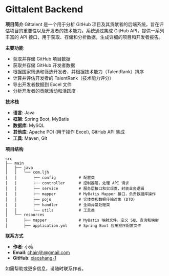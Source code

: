 # Gittalent Backend

**项目简介**
Gittalent 是一个用于分析 GitHub 项目及其贡献者的后端系统，旨在评估项目的重要性以及开发者的技术能力。系统通过集成 GitHub API，提供一系列丰富的 API 接口，用于获取、存储和分析数据，生成详细的项目和开发者报告。

**主要功能**

- 获取并存储 GitHub 项目数据
- 获取并存储 GitHub 开发者数据
- 根据国家筛选和筛选开发者，并根据技术能力（TalentRank）排序
- 计算并评估开发者的 TalentRank（技术能力评分）
- 导出开发者数据到 Excel 文件
- 分析开发者的贡献活动和活跃度

**技术栈**

- **语言**: Java
- **框架**: Spring Boot, MyBatis
- **数据库**: MySQL
- **其他库**: Apache POI (用于操作 Excel), GitHub API 集成
- **工具**: Maven, Git

**项目结构**

```
src
├── main
│   ├── java
│   │   └── com.ljh
│   │       ├── config          # 配置类
│   │       ├── controller      # 控制器层，处理 API 请求
│   │       ├── service         # 服务层接口和实现类，封装业务逻辑
│   │       ├── mapper          # MyBatis Mapper 接口，负责数据库操作
│   │       ├── pojo            # 实体类和数据传输对象 (DTO)
│   │       ├── handler         # 全局异常处理类
│   │       └── utils           # 工具类
│   └── resources
│       ├── mapper              # MyBatis 映射文件，定义 SQL 查询和映射
│       ├── application.yml     # Spring Boot 应用程序配置文件
```

**联系方式**

- **作者**: 小殇
- **Email**: [chainljh@gmail.com](mailto:chainljh@gmail.com)
- **GitHub**: [xiaoshang-1](https://github.com/xiaoshang-1)

如需帮助或更多信息，请随时联系作者。
